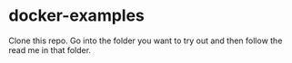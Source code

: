 # docker-examples

Clone this repo. Go into the folder you want to try out and then follow the read me in that folder.
